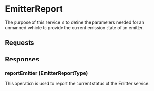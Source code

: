# EmitterReport
The purpose of this service is to define the parameters needed for an unmanned vehicle to provide the current emission state of an emitter.

## Requests

## Responses
### reportEmitter (EmitterReportType)
This operation is used to report the current status of the Emitter service.
